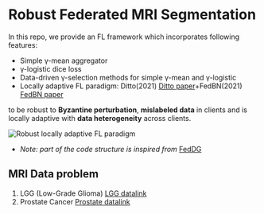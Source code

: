 # Robust Federated MRI Segmentation
In this repo, we provide an FL framework which incorporates following features:

- Simple γ-mean aggregator
- γ-logistic dice loss
- Data-driven γ-selection methods for simple γ-mean and γ-logistic
- Locally adaptive FL paradigm: Ditto(2021) [Ditto paper](https://arxiv.org/abs/2012.04221)+FedBN(2021) [FedBN paper](https://arxiv.org/abs/2102.07623)

to be robust to **Byzantine perturbation**, **mislabeled data** in clients and is locally adaptive with **data heterogeneity** across clients.

![Robust locally adaptive FL paradigm](https://ibb.co/2ZDNbnW)
- *Note: part of the code structure is inspired from* [FedDG](https://github.com/liuquande/FedDG-ELCFS)


## MRI Data problem
1. LGG (Low-Grade Glioma) [LGG datalink](https://www.kaggle.com/datasets/mateuszbuda/lgg-mri-segmentation)
2. Prostate Cancer [Prostate datalink](https://liuquande.github.io/SAML/)









